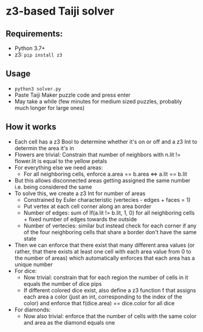 # z3-based Taiji solver

## Requirements:
- Python 3.7+
- z3: `pip install z3`

## Usage
- `python3 solver.py`
- Paste Taiji Maker puzzle code and press enter
- May take a while (few minutes for medium sized puzzles, probably much longer for large ones)

## How it works
- Each cell has a z3 Bool to determine whether it's on or off and a z3 Int to determin the area it's in
- Flowers are trivial: Constrain that number of neighbors with n.lit != flower.lit is equal to the yellow petals
- For everything else we need areas:
  - For all neighboring cells, enforce a.area == b.area <=> a.lit == b.lit
- But this allows disconnected areas getting assigned the same number i.e. being considered the same
- To solve this, we create a z3 Int for number of areas
  - Constrained by Euler characteristic (vertecies - edges + faces = 1)
  - Put vertex at each cell corner along an area border
  - Number of edges: sum of If(a.lit != b.lit, 1, 0) for all neighboring cells + fixed number of edges towards the outside
  - Number of vertecies: similar but instead check for each corner if any of the four neighboring cells that share a border don't have the same state
- Then we can enforce that there exist that many different area values (or rather, that there exists at least one cell with each area value from 0 to the number of areas) which automatically enforces that each area has a unique number
- For dice:
  - Now trivial: constrain that for each region the number of cells in it equals the number of dice pips
  - If different colored dice exist, also define a z3 function f that assigns each area a color (just an int, corresponding to the index of the color) and enforce that f(dice.area) == dice.color for all dice
- For diamonds:
  - Now also trivial: enforce that the number of cells with the same color and area as the diamond equals one

